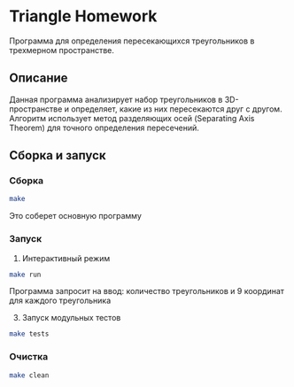 # Triangle Homework

Программа для определения пересекающихся треугольников в трехмерном пространстве.

## Описание

Данная программа анализирует набор треугольников в 3D-пространстве и определяет, какие из них пересекаются друг с другом. Алгоритм использует метод разделяющих осей (Separating Axis Theorem) для точного определения пересечений.

## Сборка и запуск

### Сборка

```bash
make
```
Это соберет основную программу

### Запуск

1. Интерактивный режим
```bash
make run
```

Программа запросит на ввод: количество треугольников и 9 координат для каждого треугольника

3. Запуск модульных тестов

```bash
make tests
```

### Очистка
```bash
make clean
```




